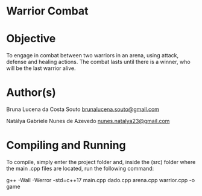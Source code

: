# Warrior Combat

# Objective
To engage in combat between two warriors in an arena, using attack, defense and healing actions. The combat lasts until there is a winner, who will be the last warrior alive.

# Author(s)

Bruna Lucena da Costa Souto 
brunalucena.souto@gmail.com

Natálya Gabriele Nunes de Azevedo 
nunes.natalya23@gmail.com

# Compiling and Running
To compile, simply enter the project folder and, inside the (src) folder where the main .cpp files are located, run the following command:

g++ -Wall -Werror -std=c++17 main.cpp dado.cpp arena.cpp warrior.cpp -o game